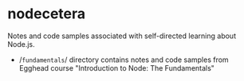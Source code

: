 # nodecetera

Notes and code samples associated with self-directed learning about Node.js.

- /`fundamentals`/ directory contains notes and code samples from Egghead course "Introduction to Node: The Fundamentals"
